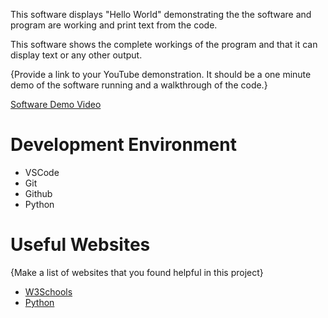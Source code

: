 


This software displays "Hello World" demonstrating the the software and program are working and print text from the code.

This software shows the complete workings of the program and that it can display text or any other output.

{Provide a link to your YouTube demonstration.  It should be a one minute demo of the software running and a walkthrough of the code.}

[Software Demo Video](http://youtube.link.goes.here)

# Development Environment

* VSCode
* Git 
* Github
* Python

# Useful Websites

{Make a list of websites that you found helpful in this project}
* [W3Schools](https://www.w3schools.com/python/default.asp)
* [Python](https://www.python.org/)